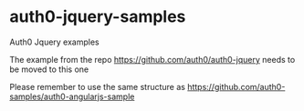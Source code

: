 # auth0-jquery-samples

Auth0 Jquery examples

The example from the repo https://github.com/auth0/auth0-jquery needs to be moved to this one

Please remember to use the same structure as https://github.com/auth0-samples/auth0-angularjs-sample
